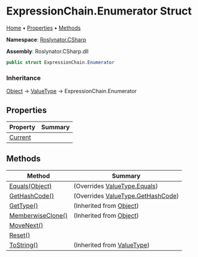 # ExpressionChain\.Enumerator Struct <a name="_Top"></a>

[Home](../../../../README.md) &#x2022; [Properties](#properties) &#x2022; [Methods](#methods)

**Namespace**: [Roslynator.CSharp](../../README.md#_Top)

**Assembly**: Roslynator\.CSharp\.dll

```csharp
public struct ExpressionChain.Enumerator
```

### Inheritance

[Object](https://docs.microsoft.com/en-us/dotnet/api/system.object) &#x2192; [ValueType](https://docs.microsoft.com/en-us/dotnet/api/system.valuetype) &#x2192; ExpressionChain\.Enumerator

## Properties

| Property | Summary |
| -------- | ------- |
| [Current](Current/README.md#_Top) | |

## Methods

| Method | Summary |
| ------ | ------- |
| [Equals(Object)](Equals/README.md#_Top) |  \(Overrides [ValueType.Equals](https://docs.microsoft.com/en-us/dotnet/api/system.valuetype.equals)\) |
| [GetHashCode()](GetHashCode/README.md#_Top) |  \(Overrides [ValueType.GetHashCode](https://docs.microsoft.com/en-us/dotnet/api/system.valuetype.gethashcode)\) |
| [GetType()](https://docs.microsoft.com/en-us/dotnet/api/system.object.gettype) |  \(Inherited from [Object](https://docs.microsoft.com/en-us/dotnet/api/system.object)\) |
| [MemberwiseClone()](https://docs.microsoft.com/en-us/dotnet/api/system.object.memberwiseclone) |  \(Inherited from [Object](https://docs.microsoft.com/en-us/dotnet/api/system.object)\) |
| [MoveNext()](MoveNext/README.md#_Top) | |
| [Reset()](Reset/README.md#_Top) | |
| [ToString()](https://docs.microsoft.com/en-us/dotnet/api/system.valuetype.tostring) |  \(Inherited from [ValueType](https://docs.microsoft.com/en-us/dotnet/api/system.valuetype)\) |

